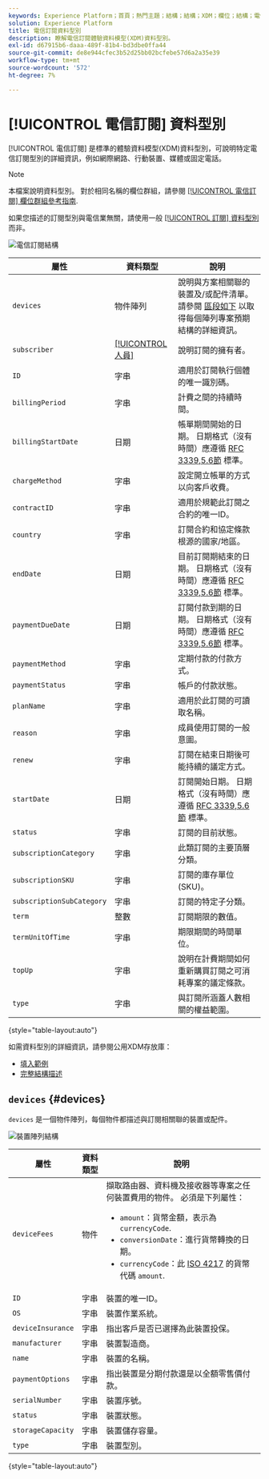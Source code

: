 ```yaml
---
keywords: Experience Platform；首頁；熱門主題；結構；結構；XDM；欄位；結構；電信；訂閱；資料型別；資料型別；
solution: Experience Platform
title: 電信訂閱資料型別
description: 瞭解電信訂閱體驗資料模型(XDM)資料型別。
exl-id: d67915b6-daaa-489f-81b4-bd3dbe0ffa44
source-git-commit: de8e944cfec3b52d25bb02bcfebe57d6a2a35e39
workflow-type: tm+mt
source-wordcount: '572'
ht-degree: 7%

---
```


# [!UICONTROL 電信訂閱] 資料型別

[!UICONTROL 電信訂閱] 是標準的體驗資料模型(XDM)資料型別，可說明特定電信訂閱型別的詳細資訊，例如網際網路、行動裝置、媒體或固定電話。

>[!NOTE]
>
>本檔案說明資料型別。 對於相同名稱的欄位群組，請參閱 [[!UICONTROL 電信訂閱] 欄位群組參考指南](../field-groups/profile/telecom-subscription.md).
>
>如果您描述的訂閱型別與電信業無關，請使用一般 [[!UICONTROL 訂閱] 資料型別](./subscription.md) 而非。

![電信訂閱結構](../images/data-types/telecom-subscription/structure.png)

| 屬性 | 資料類型 | 說明 |
| --- | --- | --- |
| `devices` | 物件陣列 | 說明與方案相關聯的裝置及/或配件清單。 請參閱 [區段如下](#devices) 以取得每個陣列專案預期結構的詳細資訊。 |
| `subscriber` | [[!UICONTROL 人員]](./person.md) | 說明訂閱的擁有者。 |
| `ID` | 字串 | 適用於訂閱執行個體的唯一識別碼。 |
| `billingPeriod` | 字串 | 計費之間的持續時間。 |
| `billingStartDate` | 日期 | 帳單期間開始的日期。 日期格式（沒有時間）應遵循 [RFC 3339,5.6節](https://tools.ietf.org/html/rfc3339#section-5.6) 標準。 |
| `chargeMethod` | 字串 | 設定開立帳單的方式以向客戶收費。 |
| `contractID` | 字串 | 適用於規範此訂閱之合約的唯一ID。 |
| `country` | 字串 | 訂閱合約和協定條款根源的國家/地區。 |
| `endDate` | 日期 | 目前訂閱期結束的日期。 日期格式（沒有時間）應遵循 [RFC 3339,5.6節](https://tools.ietf.org/html/rfc3339#section-5.6) 標準。 |
| `paymentDueDate` | 日期 | 訂閱付款到期的日期。 日期格式（沒有時間）應遵循 [RFC 3339,5.6節](https://tools.ietf.org/html/rfc3339#section-5.6) 標準。 |
| `paymentMethod` | 字串 | 定期付款的付款方式。 |
| `paymentStatus` | 字串 | 帳戶的付款狀態。 |
| `planName` | 字串 | 適用於此訂閱的可讀取名稱。 |
| `reason` | 字串 | 成員使用訂閱的一般意圖。 |
| `renew` | 字串 | 訂閱在結束日期後可能持續的議定方式。 |
| `startDate` | 日期 | 訂閱開始日期。 日期格式（沒有時間）應遵循 [RFC 3339,5.6節](https://tools.ietf.org/html/rfc3339#section-5.6) 標準。 |
| `status` | 字串 | 訂閱的目前狀態。 |
| `subscriptionCategory` | 字串 | 此類訂閱的主要頂層分類。 |
| `subscriptionSKU` | 字串 | 訂閱的庫存單位(SKU)。 |
| `subscriptionSubCategory` | 字串 | 訂閱的特定子分類。 |
| `term` | 整數 | 訂閱期限的數值。 |
| `termUnitOfTime` | 字串 | 期限期間的時間單位。 |
| `topUp` | 字串 | 說明在計費期間如何重新購買訂閱之可消耗專案的議定條款。 |
| `type` | 字串 | 與訂閱所涵蓋人數相關的權益範圍。 |

{style="table-layout:auto"}

如需資料型別的詳細資訊，請參閱公用XDM存放庫：

* [填入範例](https://github.com/adobe/xdm/blob/master/components/datatypes/industry-verticals/subscription.example.1.json)
* [完整結構描述](https://github.com/adobe/xdm/blob/master/components/datatypes/industry-verticals/subscription.schema.json)

## `devices` {#devices}

`devices` 是一個物件陣列，每個物件都描述與訂閱相關聯的裝置或配件。

![裝置陣列結構](../images/data-types/telecom-subscription/devices.png)

| 屬性 | 資料類型 | 說明 |
| --- | --- | --- |
| `deviceFees` | 物件 | 擷取路由器、資料機及接收器等專案之任何裝置費用的物件。 必須是下列屬性：<ul><li>`amount`：貨幣金額，表示為 `currencyCode`.</li><li>`conversionDate`：進行貨幣轉換的日期。</li><li>`currencyCode`：此 [ISO 4217](https://www.iso.org/iso-4217-currency-codes.html) 的貨幣代碼 `amount`.</li></ul> |
| `ID` | 字串 | 裝置的唯一ID。 |
| `OS` | 字串 | 裝置作業系統。 |
| `deviceInsurance` | 字串 | 指出客戶是否已選擇為此裝置投保。 |
| `manufacturer` | 字串 | 裝置製造商。 |
| `name` | 字串 | 裝置的名稱。 |
| `paymentOptions` | 字串 | 指出裝置是分期付款還是以全額零售價付款。 |
| `serialNumber` | 字串 | 裝置序號。 |
| `status` | 字串 | 裝置狀態。 |
| `storageCapacity` | 字串 | 裝置儲存容量。 |
| `type` | 字串 | 裝置型別。 |

{style="table-layout:auto"}
